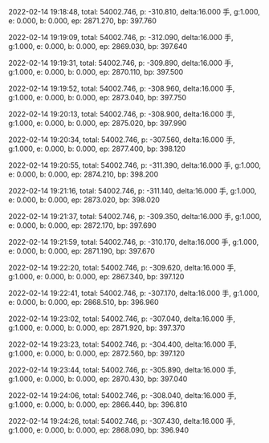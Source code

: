 2022-02-14 19:18:48, total: 54002.746, p: -310.810, delta:16.000 手, g:1.000, e: 0.000, b: 0.000, ep: 2871.270, bp: 397.760

2022-02-14 19:19:09, total: 54002.746, p: -312.090, delta:16.000 手, g:1.000, e: 0.000, b: 0.000, ep: 2869.030, bp: 397.640

2022-02-14 19:19:31, total: 54002.746, p: -309.890, delta:16.000 手, g:1.000, e: 0.000, b: 0.000, ep: 2870.110, bp: 397.500

2022-02-14 19:19:52, total: 54002.746, p: -308.960, delta:16.000 手, g:1.000, e: 0.000, b: 0.000, ep: 2873.040, bp: 397.750

2022-02-14 19:20:13, total: 54002.746, p: -308.900, delta:16.000 手, g:1.000, e: 0.000, b: 0.000, ep: 2875.020, bp: 397.990

2022-02-14 19:20:34, total: 54002.746, p: -307.560, delta:16.000 手, g:1.000, e: 0.000, b: 0.000, ep: 2877.400, bp: 398.120

2022-02-14 19:20:55, total: 54002.746, p: -311.390, delta:16.000 手, g:1.000, e: 0.000, b: 0.000, ep: 2874.210, bp: 398.200

2022-02-14 19:21:16, total: 54002.746, p: -311.140, delta:16.000 手, g:1.000, e: 0.000, b: 0.000, ep: 2873.020, bp: 398.020

2022-02-14 19:21:37, total: 54002.746, p: -309.350, delta:16.000 手, g:1.000, e: 0.000, b: 0.000, ep: 2872.170, bp: 397.690

2022-02-14 19:21:59, total: 54002.746, p: -310.170, delta:16.000 手, g:1.000, e: 0.000, b: 0.000, ep: 2871.190, bp: 397.670

2022-02-14 19:22:20, total: 54002.746, p: -309.620, delta:16.000 手, g:1.000, e: 0.000, b: 0.000, ep: 2867.340, bp: 397.120

2022-02-14 19:22:41, total: 54002.746, p: -307.170, delta:16.000 手, g:1.000, e: 0.000, b: 0.000, ep: 2868.510, bp: 396.960

2022-02-14 19:23:02, total: 54002.746, p: -307.040, delta:16.000 手, g:1.000, e: 0.000, b: 0.000, ep: 2871.920, bp: 397.370

2022-02-14 19:23:23, total: 54002.746, p: -304.400, delta:16.000 手, g:1.000, e: 0.000, b: 0.000, ep: 2872.560, bp: 397.120

2022-02-14 19:23:44, total: 54002.746, p: -305.890, delta:16.000 手, g:1.000, e: 0.000, b: 0.000, ep: 2870.430, bp: 397.040

2022-02-14 19:24:06, total: 54002.746, p: -308.040, delta:16.000 手, g:1.000, e: 0.000, b: 0.000, ep: 2866.440, bp: 396.810

2022-02-14 19:24:26, total: 54002.746, p: -307.430, delta:16.000 手, g:1.000, e: 0.000, b: 0.000, ep: 2868.090, bp: 396.940
